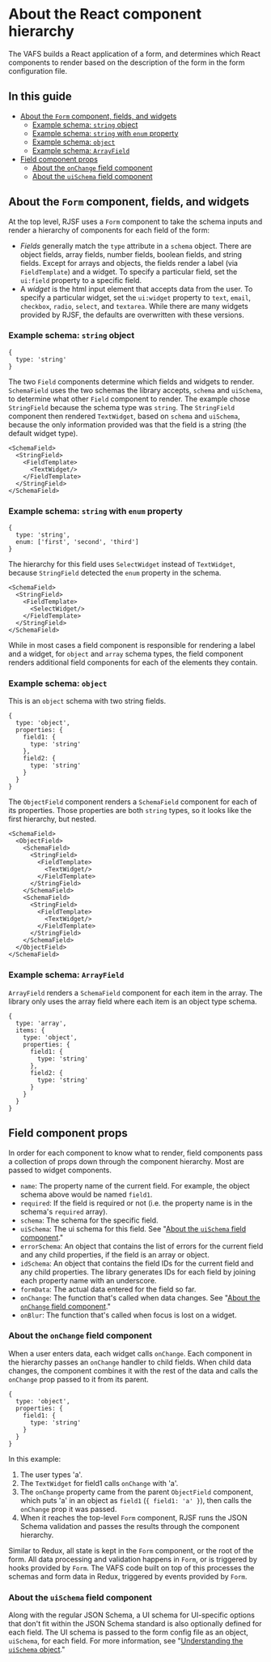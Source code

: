 # About the React component hierarchy

The VAFS builds a React application of a form, and determines which React components to render based on the description of the form in the form configuration file.

## In this guide

- [About the `Form` component, fields, and widgets](#about-the-form-component-fields-and-widgets)
  - [Example schema: `string` object](#example-schema-string-object)
  - [Example schema: `string` with `enum` property](#example-schema-string-with-enum-property)
  - [Example schema: `object`](#example-schema-object)
  - [Example schema: `ArrayField`](#example-schema-arrayfield)
- [Field component props](#field-component-props)
  - [About the `onChange` field component](#about-the-onchange-field-component)
  - [About the `uiSchema` field component](#about-the-uischema-field-component)

## About the `Form` component, fields, and widgets

At the top level, RJSF uses a `Form` component to take the schema inputs and render a hierarchy of components for each field of the form:

- *Fields* generally match the `type` attribute in a `schema` object. There are object fields, array fields, number fields, boolean fields, and string fields. Except for arrays and objects, the fields render a label (via `FieldTemplate`) and a widget. To specify a particular field, set the `ui:field` property to a specific field.
- A *widget* is the html input element that accepts data from the user. To specify a particular widget, set the  `ui:widget` property to `text`, `email`, `checkbox`, `radio`, `select`, and `textarea`. While there are many widgets provided by RJSF, the defaults are overwritten with these versions.

### Example schema: `string` object

```
{
  type: 'string'
}
```

The two `Field` components determine which fields and widgets to render. `SchemaField` uses the two schemas the library accepts, `schema` and `uiSchema`, to determine what other `Field` component to render. The example chose `StringField` because the schema type was `string`. The `StringField` component then rendered `TextWidget`, based on `schema` and `uiSchema`, because the only information provided was that the field is a string (the default widget type).

```
<SchemaField>
  <StringField>
    <FieldTemplate>
      <TextWidget/>
    </FieldTemplate>
  </StringField>
</SchemaField>
```

### Example schema: `string` with `enum` property

```
{
  type: 'string',
  enum: ['first', 'second', 'third']
}
```

The hierarchy for this field uses `SelectWidget` instead of `TextWidget`, because `StringField` detected the `enum` property in the schema.

```
<SchemaField>
  <StringField>
    <FieldTemplate>
      <SelectWidget/>
    </FieldTemplate>
  </StringField>
</SchemaField>
```

While in most cases a field component is responsible for rendering a label and a widget, for `object` and `array` schema types, the field component renders additional field components for each of the elements they contain.

### Example schema: `object`

This is an `object` schema with two string fields.

```
{
  type: 'object',
  properties: {
    field1: {
      type: 'string'
    },
    field2: {
      type: 'string'
    }
  }
}
```

The `ObjectField` component renders a `SchemaField` component for each of its properties. Those properties are both `string` types, so it looks like the first hierarchy, but nested.

```
<SchemaField>
  <ObjectField>
    <SchemaField>
      <StringField>
        <FieldTemplate>
          <TextWidget/>
        </FieldTemplate>
      </StringField>
    </SchemaField>
    <SchemaField>
      <StringField>
        <FieldTemplate>
          <TextWidget/>
        </FieldTemplate>
      </StringField>
    </SchemaField>
  </ObjectField>
</SchemaField>
```

### Example schema: `ArrayField`

`ArrayField` renders a `SchemaField` component for each item in the array. The library only uses the array field where each item is an object type schema.

```
{
  type: 'array',
  items: {
    type: 'object',
    properties: {
      field1: {
        type: 'string'
      },
      field2: {
        type: 'string'
      }
    }
  }
}
```

## Field component props

In order for each component to know what to render, field components pass a collection of props down through the component hierarchy. Most are passed to widget components.

- `name`: The property name of the current field. For example, the object schema above would be named `field1`.
- `required`: If the field is required or not (i.e. the property name is in the schema's `required` array).
- `schema`: The schema for the specific field.
- `uiSchema`: The ui schema for this field. See "[About the `uiSchema` field component](#about-the-uischema-field-component)."
- `errorSchema`: An object that contains the list of errors for the current field and any child properties, if the field is an array or object.
- `idSchema`: An object that contains the field IDs for the current field and any child properties. The library generates IDs for each field by joining each property name with an underscore.
- `formData`: The actual data entered for the field so far.
- `onChange`: The function that's called when data changes. See "[About the `onChange` field component](#about-the-onchange-field-component)."
- `onBlur`: The function that's called when focus is lost on a widget.

### About the `onChange` field component

When a user enters data, each widget calls `onChange`. Each component in the hierarchy passes an `onChange` handler to child fields. When child data changes, the component combines it with the rest of the data and calls the `onChange` prop passed to it from its parent.

```
{
  type: 'object',
  properties: {
    field1: {
      type: 'string'
    }
  }
}
```

In this example:

1. The user types 'a'.
2. The `TextWidget` for field1 calls `onChange` with 'a'.
3. The `onChange` property came from the parent `ObjectField` component, which puts 'a' in an object as `field1` (`{ field1: 'a' }`), then calls the `onChange` prop it was passed.
4. When it reaches the top-level `Form` component, RJSF runs the JSON Schema validation and passes the results through the component hierarchy.

Similar to Redux, all state is kept in the `Form` component, or the root of the form. All data processing and validation happens in `Form`, or is triggered by hooks provided by `Form`. The VAFS code built on top of this processes the schemas and form data in Redux, triggered by events provided by `Form`.

### About the `uiSchema` field component

Along with the regular JSON Schema, a UI schema for UI-specific options that don't fit within the JSON Schema standard is also optionally defined for each field. The UI schema is passed to the form config file as an object, `uiSchema`, for each field. For more information, see "[Understanding the `uiSchema` object](/forms/about-the-schema-and-uischema-objects#understanding-the-uischema-object)."

